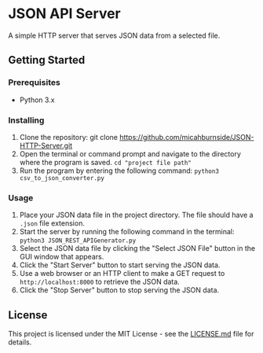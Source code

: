 # JSON API Server

A simple HTTP server that serves JSON data from a selected file.

## Getting Started

### Prerequisites

- Python 3.x

### Installing

1. Clone the repository: git clone https://github.com/micahburnside/JSON-HTTP-Server.git
2. Open the terminal or command prompt and navigate to the directory where the program is saved.
`cd "project file path"`
3. Run the program by entering the following command: `python3 csv_to_json_converter.py`


### Usage

1. Place your JSON data file in the project directory. The file should have a `.json` file extension.
2. Start the server by running the following command in the terminal:  `python3 JSON_REST_APIGenerator.py`
3. Select the JSON data file by clicking the "Select JSON File" button in the GUI window that appears.
4. Click the "Start Server" button to start serving the JSON data.
5. Use a web browser or an HTTP client to make a GET request to `http://localhost:8000` to retrieve the JSON data.
6. Click the "Stop Server" button to stop serving the JSON data.

## License

This project is licensed under the MIT License - see the [LICENSE.md](LICENSE.md) file for details.


